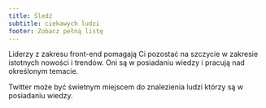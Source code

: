 ```yaml
---
title: Śledź
subtitle: ciekawych ludzi
footer: Zobacz pełną listę
---
```


Liderzy z zakresu front-end pomagają Ci pozostać na szczycie w zakresie istotnych nowości i trendów. Oni są w posiadaniu wiedzy i pracują nad określonym temacie.

Twitter może być świetnym miejscem do znalezienia ludzi którzy są w posiadaniu wiedzy.